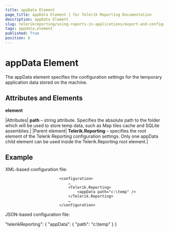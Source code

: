 ```yaml
---
title: appData Element
page_title: appData Element | for Telerik Reporting Documentation
description: appData Element
slug: telerikreporting/using-reports-in-applications/export-and-configure/configure-the-report-engine/appdata-element
tags: appdata,element
published: True
position: 8
---
```


# appData Element



The appData element specifies the configuration settings for the temporary application data stored on the machine.
      

## Attributes and Elements

__<appData> element__



|Attributes| __path__ – string attribute. Specifies the absolute path to the folder which will be used to store temp data, such as Map tiles cache and
                SQLite assemblies.|
|Parent element| __Telerik.Reporting__ – specifies the root element of the Telerik Reporting configuration settings. Only one appData child element can be used inside
                the Telerik.Reporting root element.|

## Example

XML-based configuration file:

	
							<configuration>
								…
								<Telerik.Reporting>
									<appData path="c:\temp" />
								</Telerik.Reporting>
								…
							</configuration> 
							



JSON-based configuration file:

	
  "telerikReporting": {
    "appData": {
      "path": "c:\\temp"
    }
  }
    


